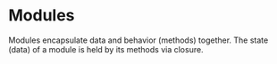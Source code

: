 # Modules
Modules encapsulate data and behavior (methods) together. The state (data) of a module is held by its methods via closure.
